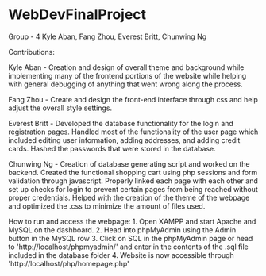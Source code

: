 # WebDevFinalProject

Group - 4
Kyle Aban, Fang Zhou, Everest Britt, Chunwing Ng

Contributions:

Kyle Aban - Creation and design of overall theme and background while implementing
many of the frontend portions of the website while helping with general debugging of anything that went wrong along the process.

Fang Zhou - Create and design the front-end interface through css and help adjust the overall style settings.

Everest Britt - Developed the database functionality for the login and registration pages. Handled most of the functionality of the user page which included editing user information, adding addresses, and adding credit cards. Hashed the passwords that were stored in the database. 

Chunwing Ng - Creation of database generating script and worked on the backend. Created the functional shopping cart using php sessions and form validation through javascript. Properly
linked each page with each other and set up checks for login to prevent certain pages from being reached without proper credentials. Helped with the creation of the theme of the webpage and optimized
the .css to minimize the amount of files used.


How to run and access the webpage:
    1. Open XAMPP and start Apache and MySQL on the dashboard.
    2. Head into phpMyAdmin using the Admin button in the MySQL row
    3. Click on SQL in the phpMyAdmin page or head to 'http://localhost/phpmyadmin/' and enter in the contents of the .sql file included in the database folder
    4. Website is now accessible through 'http://localhost/php/homepage.php'
